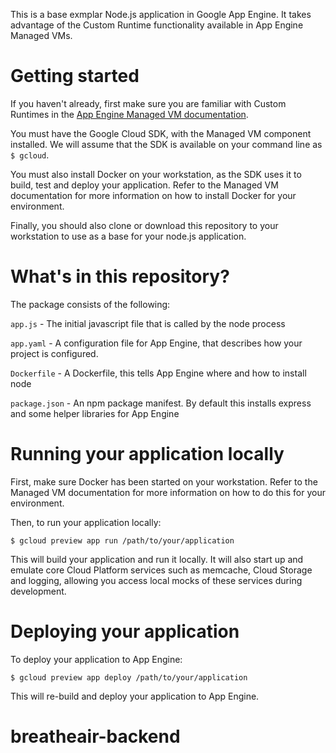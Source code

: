 This is a base exmplar Node.js application in Google App Engine. It takes advantage of the Custom Runtime functionality available in App Engine Managed VMs.

Getting started
===============

If you haven't already, first make sure you are familiar with Custom Runtimes in the [App Engine Managed VM documentation](https://developers.google.com/appengine/docs/managed-vms/).

You must have the Google Cloud SDK, with the Managed VM component installed. We will assume that the SDK is available on your command line as `$ gcloud`.

You must also install Docker on your workstation, as the SDK uses it to build, test and deploy your application. Refer to the Managed VM documentation for more information on how to install Docker for your environment.

Finally, you should also clone or download this repository to your workstation to use as a base for your node.js application.

What's in this repository?
==========================

The package consists of the following:

`app.js` - The initial javascript file that is called by the node process

`app.yaml` - A configuration file for App Engine, that describes how your project is configured.

`Dockerfile` - A Dockerfile, this tells App Engine where and how to install node

`package.json` - An npm package manifest. By default this installs express and some helper libraries for App Engine

Running your application locally
================================

First, make sure Docker has been started on your workstation. Refer to the Managed VM documentation for more information on how to do this for your environment.

Then, to run your application locally:

 `$ gcloud preview app run /path/to/your/application`

This will build your application and run it locally. It will also start up and emulate core Cloud Platform services such as memcache, Cloud Storage and logging, allowing you access local mocks of these services during development.

Deploying your application
==========================

To deploy your application to App Engine:

  `$ gcloud preview app deploy /path/to/your/application`

This will re-build and deploy your application to App Engine.
# breatheair-backend
